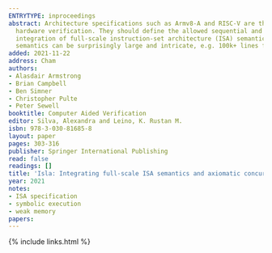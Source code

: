```yaml
---
ENTRYTYPE: inproceedings
abstract: Architecture specifications such as Armv8-A and RISC-V are the ultimate foundation for software verification and the correctness criteria for
  hardware verification. They should define the allowed sequential and relaxed-memory concurrency behaviour of programs, but hitherto there has been no
  integration of full-scale instruction-set architecture (ISA) semantics with axiomatic concurrency models, either in mathematics or in tools. These ISA
  semantics can be surprisingly large and intricate, e.g. 100k+ lines for Armv8-A.
added: 2021-11-22
address: Cham
authors:
- Alasdair Armstrong
- Brian Campbell
- Ben Simner
- Christopher Pulte
- Peter Sewell
booktitle: Computer Aided Verification
editor: Silva, Alexandra and Leino, K. Rustan M.
isbn: 978-3-030-81685-8
layout: paper
pages: 303-316
publisher: Springer International Publishing
read: false
readings: []
title: 'Isla: Integrating full-scale ISA semantics and axiomatic concurrency models'
year: 2021
notes:
- ISA specification
- symbolic execution
- weak memory
papers:
---
```

{% include links.html %}
